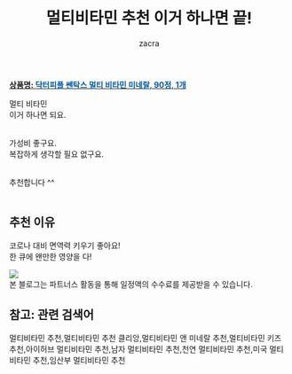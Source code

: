 ﻿---
layout: post
title:  "멀티비타민 추천 이거 하나면 끝!"
author: zacra
categories: [ 아이템 ]
tags: [멀티비타민 추천,멀티비타민 추천 클리앙,멀티비타민 앤 미네랄 추천,멀티비타민 키즈 추천,아이허브 멀티비타민 추천,남자 멀티비타민 추천,천연 멀티비타민 추천,미국 멀티비타민 추천,임산부 멀티비타민 추천]
image: https://static.coupangcdn.com/image/retail/images/2019/10/24/17/1/6ca76833-f1de-4293-8f93-40a4f50276aa.jpg 
description: "쿠팡에서 멀티비타민 추천 관련 상품으로 가장 고객 선호도가 높은 제품 중 하나입니다."
rating: 4.5
---

<a href="https://link.coupang.com/re/AFFSDP?lptag=AF8407795&pageKey=326527183&itemId=1045060861&vendorItemId=5506477703&traceid=V0-153-99691394bbc03d4b"><b>상품명: <font color='#01579B'>닥터피플 쎈탁스 멀티 비타민 미네랄, 90정, 1개</font></b></a>

멀티 비타민<br/>
이거 하나면 되요.<br/><br/>

가성비 좋구요.<br/>
복잡하게 생각할 필요 없구요.<br/><br/>

추천합니다 ^^<br/><br/>

## 추천 이유 
코로나 대비 면역력 키우기 좋아요!<br/>
한 큐에 왠만한 영양을 다!<br/>

<a href="https://link.coupang.com/re/AFFSDP?lptag=AF8407795&pageKey=326527183&itemId=1045060861&vendorItemId=5506477703&traceid=V0-153-99691394bbc03d4b"><img src="https://thumbnail6.coupangcdn.com/thumbnails/remote/q89/image/retail/images/454759453598977-bbe6035d-b394-49bb-92b4-fcdbc52250d7.jpg"></a> 
<br/>
본 블로그는 파트너스 활동을 통해 일정액의 수수료를 제공받을 수 있습니다.

## 참고: 관련 검색어    
멀티비타민 추천,멀티비타민 추천 클리앙,멀티비타민 앤 미네랄 추천,멀티비타민 키즈 추천,아이허브 멀티비타민 추천,남자 멀티비타민 추천,천연 멀티비타민 추천,미국 멀티비타민 추천,임산부 멀티비타민 추천